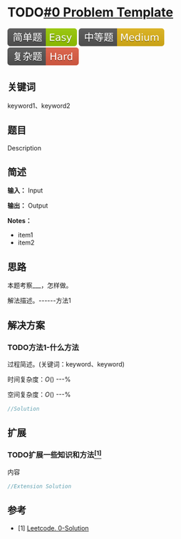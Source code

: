 # TODO[#0 Problem Template](leetcodelink)

![Easy](/figures/Easy.svg)
![Medium](/figures/Medium.svg)
![Hard](/figures/Hard.svg)

## 关键词

keyword1、keyword2

## 题目

Description

## 简述

**输入：** Input

**输出：** Output

**Notes：**

+ item1
+ item2

## 思路

本题考察\_\_\_，怎样做。

解法描述。------方法1

## 解决方案

### TODO方法1-什么方法

过程简述。(关键词：keyword、keyword)

时间复杂度：$O()$ ---%

空间复杂度：$O()$ ---%

``` java
//Solution
```

## 扩展

### TODO扩展一些知识和方法[$^{[1]}$](#refer-anchor-1)

内容

``` java
//Extension Solution
```

## 参考

<div id="refer-anchor-1"></div>

+ [1] [Leetcode. 0-Solution](leetcodelink/solution)
